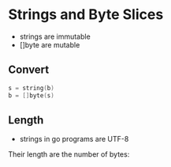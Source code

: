 # Strings and Byte Slices

* strings are immutable
* []byte are mutable

## Convert

```s
s = string(b)
b = []byte(s)
```

## Length

* strings in go programs are UTF-8

Their length are the number of bytes:

```go
```